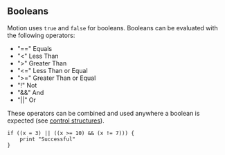 ## Booleans
Motion uses ```true``` and ```false``` for booleans.
Booleans can be evaluated with the following operators:
 * "==" Equals
 * "<"  Less Than
 * ">"  Greater Than
 * "<=" Less Than or Equal
 * ">=" Greater Than or Equal
 * "!"  Not
 * "&&" And
 * "||" Or

These operators can be combined and used anywhere a boolean is expected (see [control structures](https://github.com/UPWRD1/motionLang/blob/main/docs/basics/control%20structures)).

```
if ((x = 3) || ((x >= 10) && (x != 7))) {
    print "Successful"
}
